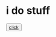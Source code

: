 <h1>i do stuff</h1>
<button>
  <a href="https://github.com/staticBob/staticBob">click</a>
  </button>
